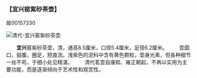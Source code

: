 ### 【宜兴窑紫砂茶壶】

故00157330 

![清代-宜兴窑紫砂茶壶](C:\Users\钟国桐\Desktop\11.17代表性茶具\清代-宜兴窑紫砂茶壶.jpg)

　　**宜兴**窑紫砂茶壶，清，通高8.5厘米，口径5.4厘米，足径6.2厘米。
　　壶圆口，鼓腹，圈足，短直流。浅紫色的泥料中含有黄色颗粒，壶身光素，但各种细节一丝不苟，于细小处见精湛。
　　清代茗壶自康熙、雍正朝起，不再以实用为主要功能，而是逐渐倾向于艺术性和观赏性。